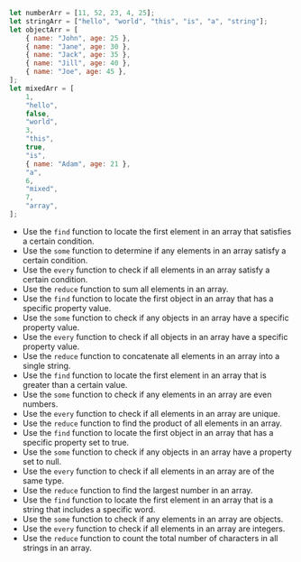```js
let numberArr = [11, 52, 23, 4, 25];
let stringArr = ["hello", "world", "this", "is", "a", "string"];
let objectArr = [
	{ name: "John", age: 25 },
	{ name: "Jane", age: 30 },
	{ name: "Jack", age: 35 },
	{ name: "Jill", age: 40 },
	{ name: "Joe", age: 45 },
];
let mixedArr = [
	1,
	"hello",
	false,
	"world",
	3,
	"this",
	true,
	"is",
	{ name: "Adam", age: 21 },
	"a",
	6,
	"mixed",
	7,
	"array",
];
```

-   Use the `find` function to locate the first element in an array that satisfies a certain condition.
-   Use the `some` function to determine if any elements in an array satisfy a certain condition.
-   Use the `every` function to check if all elements in an array satisfy a certain condition.
-   Use the `reduce` function to sum all elements in an array.
-   Use the `find` function to locate the first object in an array that has a specific property value.
-   Use the `some` function to check if any objects in an array have a specific property value.
-   Use the `every` function to check if all objects in an array have a specific property value.
-   Use the `reduce` function to concatenate all elements in an array into a single string.
-   Use the `find` function to locate the first element in an array that is greater than a certain value.
-   Use the `some` function to check if any elements in an array are even numbers.
-   Use the `every` function to check if all elements in an array are unique.
-   Use the `reduce` function to find the product of all elements in an array.
-   Use the `find` function to locate the first object in an array that has a specific property set to true.
-   Use the `some` function to check if any objects in an array have a property set to null.
-   Use the `every` function to check if all elements in an array are of the same type.
-   Use the `reduce` function to find the largest number in an array.
-   Use the `find` function to locate the first element in an array that is a string that includes a specific word.
-   Use the `some` function to check if any elements in an array are objects.
-   Use the `every` function to check if all elements in an array are integers.
-   Use the `reduce` function to count the total number of characters in all strings in an array.
